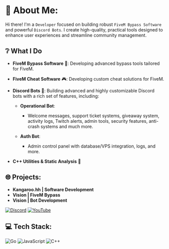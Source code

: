 # 💫 About Me:

Hi there! I'm a `Developer` focused on building robust `FiveM Bypass Software` and powerful `Discord Bots`. I create high-quality, practical tools designed to enhance user experiences and streamline community management.

## ❔ What I Do

* **FiveM Bypass Software** 🚗: Developing advanced bypass tools tailored for FiveM.

* **FiveM Cheat Software** 🎮: Developing custom cheat solutions for FiveM.

* **Discord Bots** 🤖: Building advanced and highly customizable Discord bots with a rich set of features, including:

  * **Operational Bot**:

    * Welcome messages, support ticket systems, giveaway system, activity logs, Twitch alerts, admin tools, security features, anti-crash systems and much more.
  * **Auth Bot**:

    * Admin control panel with database/VPS integration, logs, and more.

* **C++ Utilities & Static Analysis** 🧩

## 🌐 Projects:

* **Kangaroo.hh | Software Development**
* **Vision | FiveM Bypass**
* **Vision | Bot Development**


[![Discord](https://img.shields.io/badge/Discord-%237289DA.svg?logo=discord\&logoColor=white)](https://discord.gg/visionn) [![YouTube](https://img.shields.io/badge/YouTube-%23FF0000.svg?logo=YouTube\&logoColor=white)](https://www.youtube.com/@Lab185)

## 💻 Tech Stack:

![Go](https://img.shields.io/badge/go-%2300ADD8.svg?style=for-the-badge\&logo=go\&logoColor=white) ![JavaScript](https://img.shields.io/badge/javascript-%23323330.svg?style=for-the-badge\&logo=javascript\&logoColor=%23F7DF1E) ![C++](https://img.shields.io/badge/c++-%2300599C.svg?style=for-the-badge\&logo=c%2B%2B\&logoColor=white)
